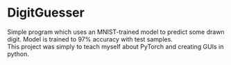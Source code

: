 # DigitGuesser
Simple program which uses an MNIST-trained model to predict some drawn digit. Model is trained to 97% accuracy with test samples.   
This project was simply to teach myself about PyTorch and creating GUIs in python.
